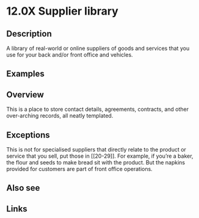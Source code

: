 # 12.0X Supplier library

## Description

A library of real-world or online suppliers of goods and services that you use for your back and/or front office and vehicles.

## Examples

## Overview

This is a place to store contact details, agreements, contracts, and other over-arching records, all neatly templated.

## Exceptions

This is not for specialised suppliers that directly relate to the product or service that you sell, put those in [[20-29]]. For example, if you’re a baker, the flour and seeds to make bread sit with the product. But the napkins provided for customers are part of front office operations.

## Also see


## Links
